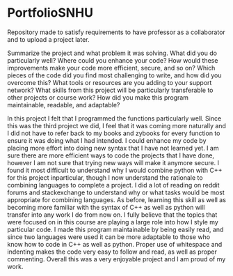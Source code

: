 # PortfolioSNHU
Repository made to satisfy requirements to have professor as a collaborator and to upload a project later.

Summarize the project and what problem it was solving.
What did you do particularly well?
Where could you enhance your code? How would these improvements make your code more efficient, secure, and so on?
Which pieces of the code did you find most challenging to write, and how did you overcome this? What tools or resources are you adding to your support network?
What skills from this project will be particularly transferable to other projects or course work?
How did you make this program maintainable, readable, and adaptable?

In this project I felt that I programmed the functions particularly well. Since this was the third project we did, I feel that it was coming more naturally and I did not have to refer back to my books and zybooks for every function to ensure it was doing what I had intended.
I could enhance my code by placing more effort into doing new syntax that I have not learned yet. I am sure there are more efficient ways to code the projects that I have done, however I am not sure that trying new ways will make it anymore secure. I found it most difficult to understand why I would combine python with C++ for this project inparticular, though I now understand the rationale to combining languages to complete a project. I did a lot of reading on reddit forums and stackexchange to understand why or what tasks would be most appropriate for combining languages. As before, learning this skill as well as becoming more familiar with the syntax of C++ as well as python will transfer into any work I do from now on. I fully believe that the topics that were focused on in this course are playing a large role into how I style my particular code. I made this program maintainable by being easily read, and since two languages were used it can be more adaptable to those who know how to code in C++ as well as python. Proper use of whitespace and indenting makes the code very easy to follow and read, as well as proper commenting. Overall this was a very enjoyable project and I am proud of my work. 
